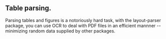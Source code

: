  ## Table parsing.

 Parsing tables and figures is a notoriously hard task, with the layout-parser package, you can use OCR to deal with PDF
 files in an efficient mannner -- minimizing random data supplied by other packages.
